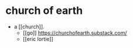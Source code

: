 # church of earth

- a [[church]].
  - [[go]] https://churchofearth.substack.com/
  - [[eric lortie]]
